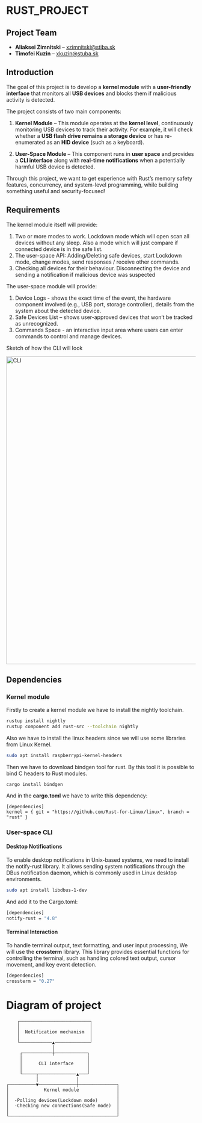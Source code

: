 # RUST_PROJECT
## Project Team
- **Aliaksei Zimnitski** – xzimnitski@stiba.sk
- **Timofei Kuzin** – xkuzin@stuba.sk


## Introduction

The goal of this project is to develop a **kernel module** with a **user-friendly interface** that monitors all **USB devices** and blocks them if malicious activity is detected.

The project consists of two main components:

1. **Kernel Module** – This module operates at the **kernel level**, continuously monitoring USB devices to track their activity. For example, it will check whether a **USB flash drive remains a storage device** or has re-enumerated as an **HID device** (such as a keyboard).

2. **User-Space Module** – This component runs in **user space** and provides a **CLI interface** along with **real-time notifications** when a potentially harmful USB device is detected.

Through this project, we want to get experience with Rust’s memory safety features, concurrency, and system-level programming, while building something useful and security-focused! 

## Requirements
The kernel module itself will provide:
1) Two or more modes to work. Lockdown mode which will open scan all devices without any sleep. Also a mode which will just compare if connected device is in the safe list.
2) The user-space API: Adding/Deleting safe devices, start Lockdown mode, change modes, send responses / receive other commands.
3) Checking all devices for their behaviour. Disconnecting the device and sending a notification if malicious device was suspected

The user-space module will provide:
1) Device Logs - shows the exact time of the event, the hardware component involved (e.g., USB port, storage controller), details from the system about the detected device.
2) Safe Devices List – shows user-approved devices that won’t be tracked as unrecognized.
3) Commands Space - an interactive input area where users can enter commands to control and manage devices.

Sketch of how the CLI will look

<img width="818" alt="CLI" src="https://github.com/user-attachments/assets/a09c85a2-ea63-4568-b793-3e45e0337f41" />



## Dependencies
### Kernel module
Firstly to create a kernel module we have to install the 
nightly toolchain.
```bash
rustup install nightly
rustup component add rust-src --toolchain nightly
```
Also we have to install the linux headers since we will use some
libraries from Linux Kernel.
```bash
sudo apt install raspberrypi-kernel-headers
```
Then we have to download bindgen tool for rust. By this tool
it is possible to bind C headers to Rust modules.
```bash![rust_proj.drawio.svg](../../../Downloads/rust_proj.drawio.svg)
cargo install bindgen
```
And in the **cargo.toml** we have to write this dependency:
```
[dependencies]
kernel = { git = "https://github.com/Rust-for-Linux/linux", branch = "rust" }
```
### User-space CLI
#### Desktop Notifications
To enable desktop notifications in Unix-based systems, we need to install the notify-rust library. It allows sending system notifications through the DBus notification daemon, which is commonly used in Linux desktop environments.
```bash
sudo apt install libdbus-1-dev
```
And add it to the Cargo.toml:
```bash
[dependencies]
notify-rust = "4.8"
```
#### Terminal Interaction
To handle terminal output, text formatting, and user input processing, We will use the **crossterm** library. This library provides essential functions for controlling the terminal, such as handling colored text output, cursor movement, and key event detection.
```bash
[dependencies]
crossterm = "0.27"
```

# Diagram of project

```
    ┌──────────────────────────┐          
    │                          │          
    │  Notification mechanism  │          
    │                          │          
    └────────────▲─────────────┘          
                 │                        
     ┌───────────┼────────────┐           
     │                        │           
     │      CLI interface     │           
     │                        │           
     └─────┬──────────────▲───┘           
           │              │               
┌──────────▼──────────────┼──────────────┐
│             Kernel module              │
│                                        │
│  -Polling devices(Lockdown mode)       │
│  -Checking new connections(Safe mode)  │
│                                        │
└────────────────────────────────────────┘
```
